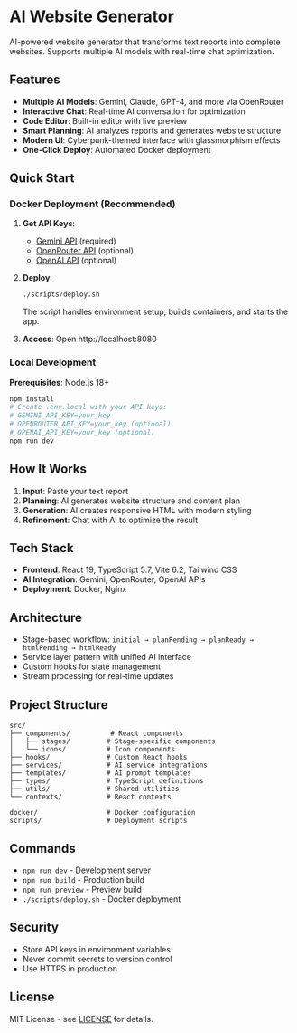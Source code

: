 # AI Website Generator

AI-powered website generator that transforms text reports into complete websites. Supports multiple AI models with real-time chat optimization.

## Features

- **Multiple AI Models**: Gemini, Claude, GPT-4, and more via OpenRouter
- **Interactive Chat**: Real-time AI conversation for optimization
- **Code Editor**: Built-in editor with live preview
- **Smart Planning**: AI analyzes reports and generates website structure
- **Modern UI**: Cyberpunk-themed interface with glassmorphism effects
- **One-Click Deploy**: Automated Docker deployment

## Quick Start

### Docker Deployment (Recommended)

1. **Get API Keys**:
   - [Gemini API](https://aistudio.google.com/app/apikey) (required)
   - [OpenRouter API](https://openrouter.ai/) (optional)
   - [OpenAI API](https://platform.openai.com/) (optional)

2. **Deploy**:
   ```bash
   ./scripts/deploy.sh
   ```
   The script handles environment setup, builds containers, and starts the app.

3. **Access**: Open http://localhost:8080

### Local Development

**Prerequisites**: Node.js 18+

```bash
npm install
# Create .env.local with your API keys:
# GEMINI_API_KEY=your_key
# OPENROUTER_API_KEY=your_key (optional)
# OPENAI_API_KEY=your_key (optional)
npm run dev
```

## How It Works

1. **Input**: Paste your text report
2. **Planning**: AI generates website structure and content plan
3. **Generation**: AI creates responsive HTML with modern styling
4. **Refinement**: Chat with AI to optimize the result

## Tech Stack

- **Frontend**: React 19, TypeScript 5.7, Vite 6.2, Tailwind CSS
- **AI Integration**: Gemini, OpenRouter, OpenAI APIs
- **Deployment**: Docker, Nginx

## Architecture

- Stage-based workflow: `initial → planPending → planReady → htmlPending → htmlReady`
- Service layer pattern with unified AI interface
- Custom hooks for state management
- Stream processing for real-time updates

## Project Structure

```
src/
├── components/          # React components
│   ├── stages/         # Stage-specific components
│   └── icons/          # Icon components
├── hooks/              # Custom React hooks
├── services/           # AI service integrations
├── templates/          # AI prompt templates
├── types/              # TypeScript definitions
├── utils/              # Shared utilities
└── contexts/           # React contexts

docker/                 # Docker configuration
scripts/                # Deployment scripts
```

## Commands

- `npm run dev` - Development server
- `npm run build` - Production build
- `npm run preview` - Preview build
- `./scripts/deploy.sh` - Docker deployment

## Security

- Store API keys in environment variables
- Never commit secrets to version control
- Use HTTPS in production

## License

MIT License - see [LICENSE](LICENSE) for details.